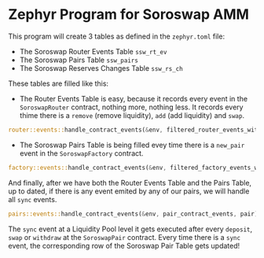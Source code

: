 # Zephyr Program for Soroswap AMM

This program will create 3 tables as defined in the `zephyr.toml` file:

- The Soroswap Router Events Table `ssw_rt_ev`
- The Soroswap Pairs Table `ssw_pairs`
- The Soroswap Reserves Changes Table `ssw_rs_ch`

These tables are filled like this:

- The Router Events Table is easy, because it records every event in the `SoroswapRouter` contract, nothing more, nothing less. It records every thime there is a `remove` (remove liquidity), `add` (add liquidity) and `swap`.
```rust
router::events::handle_contract_events(&env, filtered_router_events_with_txhash);
```

- The Soroswap Pairs Table is being filled evey time there is a `new_pair` event in the `SoroswapFactory` contract.
```rust
factory::events::handle_contract_events(&env, filtered_factory_events_with_txhash);
```

And finally, after we have both the Router Events Table and the Pairs Table, up to dated, if there is any event emited by any of our pairs, we will handle all `sync` events.

```rust
pairs::events::handle_contract_events(&env, pair_contract_events, pair);
```

The `sync` event at a Liquidity Pool level it gets executed after every `deposit`, `swap` or `withdraw` at the `SoroswapPair` contract.
Every time there is a `sync` event, the corresponding row of the Soroswap Pair Table gets updated!
